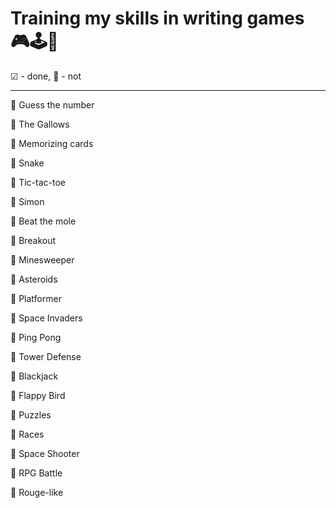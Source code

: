 # Training my skills in writing games 🎮🕹️👾
 

☑ - done, 🔲 - not

---------------------------

🔲 Guess the number

🔲 The Gallows

🔲 Memorizing cards

🔲 Snake

🔲 Tic-tac-toe

🔲 Simon

🔲 Beat the mole

🔲 Breakout

🔲 Minesweeper

🔲 Asteroids

🔲 Platformer

🔲 Space Invaders

🔲 Ping Pong

🔲 Tower Defense

🔲 Blackjack

🔲 Flappy Bird

🔲 Puzzles

🔲 Races

🔲 Space Shooter

🔲 RPG Battle

🔲 Rouge-like
